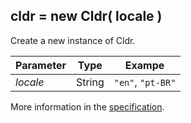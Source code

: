 ## cldr = new Cldr( locale )

Create a new instance of Cldr.

| Parameter | Type | Exampe |
| --- | --- | --- |
| *locale* | String | `"en"`, `"pt-BR"` |

More information in the [specification](http://www.unicode.org/reports/tr35/#Locale).
